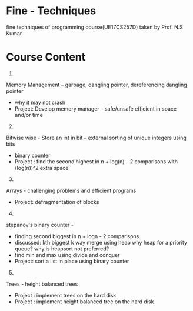 # Fine - Techniques
fine techniques of programming 
course(UE17CS257D) taken by Prof. N.S Kumar.

# Course Content

1.
Memory Management – garbage, dangling pointer, dereferencing dangling pointer
- why it may not crash
- Project: Develop memory manager – safe/unsafe efficient in space and/or time

2.
Bitwise wise - Store an int in bit
– external sorting of unique integers using bits
- binary counter
- Project : find the second highest in n + log(n) – 2 comparisons with (log(n))^2 extra space

3.
Arrays - challenging problems and efficient programs
- Project: defragmentation of blocks

4.
stepanov's binary counter - 
- finding second biggest in n + logn - 2 comparisons
- discussed:
kth biggest
k way merge using heap
why heap for a priority queue?
why is heapsort not preferred?
- find min and max using divide and conquer
- Project: sort a list in place using binary counter

5.
Trees -  height balanced trees
- Project : implement trees on the hard disk
- Project : implement height balanced tree on the hard disk

